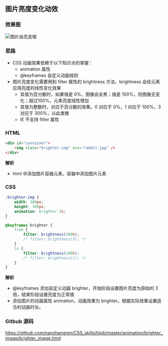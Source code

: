 ## 图片亮度变化动效

### 效果图
![图片由亮变暗](https://raw.githubusercontent.com/nanzhangren/CSS_skills/master/animation/brighter_image/brighter_image.gif)

### 思路
- CSS 动画效果依赖于以下知识点的掌握：
	- animation 属性
	- @keyframes 自定义动画规则
- 图片亮度变化需要用到 filter 属性的 brightness 方法。brightness 会给元素应用亮度的线性变化效果
	- 其值为百分数时，如果值是 0%，图像会全黑；值是 100%，则图像无变化；超过100%，元素亮度线性增加
	- 其值为整数时，对应于百分数的效果。0 对应于 0%，1 对应于 100%，3 对应于 300%，以此类推
	- IE 不支持 filter 属性

### HTML
``` html
<div id="container">
	<img class="brighter-img" src="rabbit.jpg" />
</div>
```
**解析**    
- html 中添加图片容器元素，容器中添加图片元素

### CSS
``` css
.brighter-img {
	width: 300px;
	height: 300px;
	animation: brighter 3s;
}

@keyframes brighter {
	from {
		filter: brightness(300%);
		/* filter: brightness(3); */
	}
	to {
		filter: brightness(100%);
		/* filter: brightness(1); */
	}
}
```
**解析**   
- @keyframes 添加自定义动画 brighter，开始阶段设置图片亮度为原始的 3 倍，结束阶段设置亮度为正常值
- 添加图片的动画属性 animation，动画效果为 brighter。根据实际效果设置适合的动画时长。

### Gitbub 源码
https://github.com/nanzhangren/CSS_skills/blob/master/animation/brighter_image/brighter_image.html